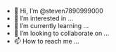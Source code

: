 - 👋 Hi, I’m @steven7890999000
- 👀 I’m interested in ...
- 🌱 I’m currently learning ...
- 💞️ I’m looking to collaborate on ...
- 📫 How to reach me ...

<!---
steven7890999000/steven7890999000 is a ✨ special ✨ repository because its `README.md` (this file) appears on your GitHub profile.
You can click the Preview link to t
